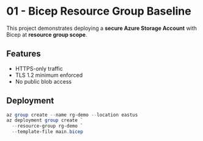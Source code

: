 # 01 - Bicep Resource Group Baseline

This project demonstrates deploying a **secure Azure Storage Account** with Bicep at **resource group scope**.

## Features
- HTTPS-only traffic
- TLS 1.2 minimum enforced
- No public blob access

## Deployment
```powershell
az group create --name rg-demo --location eastus
az deployment group create `
  --resource-group rg-demo `
  --template-file main.bicep

